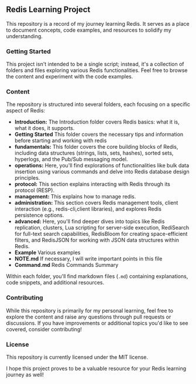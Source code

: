 ## Redis Learning Project

This repository is a record of my journey learning Redis. It serves as a place to document concepts, code examples, and resources to solidify my understanding. 

### Getting Started

This project isn't intended to be a single script; instead, it's a collection of folders and files exploring various Redis functionalities. Feel free to browse the content and experiment with the code examples.

### Content

The repository is structured into several folders, each focusing on a specific aspect of Redis:
* **Introduction:** The Introduction folder covers Redis basics: what it is, what it does, it supports.
* **Getting Started** This folder covers the necessary tips and information before starting and working with redis
* **fundamentals:** This folder covers the core building blocks of Redis, including data structures (strings, lists, sets, hashes), sorted sets, hyperlogs, and the Pub/Sub messaging model.
* **operations:** Here, you'll find explorations of functionalities like bulk data insertion using various commands and delve into Redis database design principles.
* **protocol:** This section explains interacting with Redis through its protocol (RESP). 
* **management:** This explains how to manage redis.
* **administration:**  This section covers Redis management tools, client interaction (e.g., redis-cli,client libraries), and explores Redis persistence options.
* **advanced:** Here, you'll find deeper dives into topics like Redis replication, clusters, Lua scripting for server-side execution, RediSearch for full-text search capabilities, RedisBloom for creating space-efficient filters, and RedisJSON for working with JSON data structures within Redis.
* **Example** Various examples
* **NOTE.md** If necessary, I will write important points in this file
* **Command.md** Redis Commands Summary

Within each folder, you'll find markdown files (`.md`) containing explanations, code snippets, and additional resources.

### Contributing

While this repository is primarily for my personal learning, feel free to explore the content and raise any questions through pull requests or discussions. If you have improvements or additional topics you'd like to see covered, consider contributing!

### License

This repository is currently licensed under the MIT license.



I hope this project proves to be a valuable resource for your Redis learning journey as well!